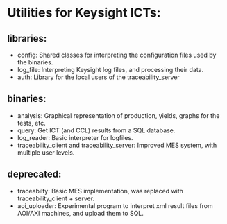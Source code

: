 # Utilities for Keysight ICTs:

## libraries:
- config: Shared classes for interpreting the configuration files used by the binaries.
- log_file: Interpreting Keysight log files, and processing their data.
- auth: Library for the local users of the traceability_server

## binaries:
- analysis: Graphical representation of production, yields, graphs for the tests, etc.
- query: Get ICT (and CCL) results from a SQL database.
- log_reader: Basic interpreter for logfiles. 
- traceability_client and traceability_server: Improved MES system, with multiple user levels.

## deprecated:
- traceabilty: Basic MES implementation, was replaced with traceability_client + server.
- aoi_uploader: Experimental program to interpret xml result files from AOI/AXI machines, and upload them to SQL.
